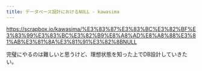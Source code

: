 ```yaml
---
title: データベース設計におけるNULL - kawasima
---
```


https://scrapbox.io/kawasima/%E3%83%87%E3%83%BC%E3%82%BF%E3%83%99%E3%83%BC%E3%82%B9%E8%A8%AD%E8%A8%88%E3%81%AB%E3%81%8A%E3%81%91%E3%82%8BNULL

完璧にやるのは難しいと思うけど、理想状態を知った上でDB設計していきたい。

